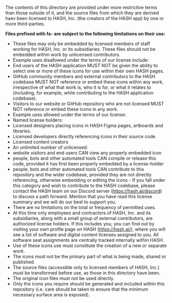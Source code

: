 The contents of this directory are provided under more restrictive terms than those outside of it, and the source files from which they are derived haev been licensed to HASH, Inc. (the creators of the HASH app) by one or more third-parties.

**Files prefixed with fa- are subject to the following limitations on their use:**
- These files may only be embedded by licensed members of staff working for HASH, Inc. or its subsidiaries. These files should not be embedded within work by unlicensed contributors.
 - Example uses disallowed under the terms of our license include:
  - End users of the HASH application MUST NOT be given the ability to select one or more of these icons for use within their own HASH pages.
  - GitHub community members and external contributors to the HASH codebase MUST NOT reference or embed these icons within any work, irrespective of what that work is, who it is for, or what it relates to (including, for example, while contributing to the HASH application codebase).
  - Visitors to our website or GitHub repository who are not licensed MUST NOT reference or embed these icons in any work.
 - Example uses allowed under the terms of our license:
  - Named license holders:
   - Licensed designers placing icons in HASH Figma pages, artboards and libraries.
   - Licensed developers directly referencing icons in their source code
   - Licensed content creators
  - An unlimited number of unlicensed:
   - website visitors and end users CAN view any properly embedded icon
   - people, bots and other automated tools CAN compile or release this code, provided it has first been properly embedded by a license-holder
   - people, bots and other automated tools CAN contribute to this repository and the wider codebase, provided they are not directly referencing, otherwise embedding or editing the icons
    - If you fall under this category and wish to contribute to the HASH codebase, please contact the HASH team on our Discord server (https://hash.ai/discord) to discuss a path forward. Mention that you have read this license summary and we will do our best to support you.
  - There are no limitations on the total or frequency of permitted uses.
 - At this time only employees and contractors of HASH, Inc. and its subsidiaries, along with a small group of external contributors, are authorized license holders. If this includes you, you can find out by visiting your own profile page on HASH (https://hash.ai/), where you will see a list of software and digital content licenses assigned to you. All software seat assignments are centrally tracked internally within HASH.
- Use of these icons use must constitute the creation of a new or separate work.
 - The icons must not be the primary part of what is being made, shared or published.
- The source files (accessible only to licensed members of HASH, Inc.) must be transformed before use, as those in this directory have been.
 - The original icon files must not be used directly.
 - Only the icons you require should be generated and included within this repository (i.e.  care should be taken to ensure that the minimum necessary surface area is exposed).
